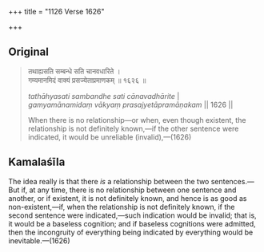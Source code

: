 +++
title = "1126 Verse 1626"

+++
## Original 
>
> तथाह्यसति सम्बन्धे सति चानवधारिते ।  
> गम्यमानमिदं वाक्यं प्रसज्येताप्रमाणकम् ॥ १६२६ ॥ 
>
> *tathāhyasati sambandhe sati cānavadhārite* \|  
> *gamyamānamidaṃ vākyaṃ prasajyetāpramāṇakam* \|\| 1626 \|\| 
>
> When there is no relationship—or when, even though existent, the relationship is not definitely known,—if the other sentence were indicated, it would be unreliable (invalid),—(1626)



## Kamalaśīla

The idea really is that there *is* a relationship between the two sentences.—But if, at any time, there is no relationship between one sentence and another, or if existent, it is not definitely known, and hence is as good as non-existent,—if, when the relationship is not definitely known, if the second sentence were indicated,—such indication would be invalid; that is, it would be a baseless cognition; and if baseless cognitions were admitted, then the incongruity of everything being indicated by everything would be inevitable.—(1626)


